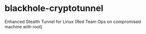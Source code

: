# blackhole-cryptotunnel
Enhanced Stealth Tunnel for Linux (Red Team Ops on compromised machine with root)
